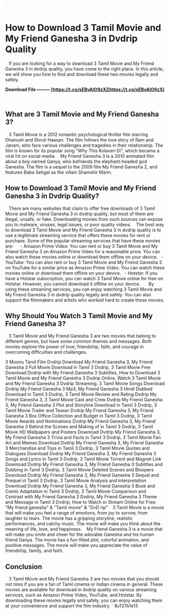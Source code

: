 
 `
# How to Download 3 Tamil Movie and My Friend Ganesha 3 in Dvdrip Quality
` `
If you are looking for a way to download 3 Tamil Movie and My Friend Ganesha 3 in dvdrip quality, you have come to the right place. In this article, we will show you how to find and download these two movies legally and safely.
 
**Download File ——— [https://t.co/sEBvAlO9zX](https://t.co/sEBvAlO9zX)**


` `
## What are 3 Tamil Movie and My Friend Ganesha 3?
` `
3 Tamil Movie is a 2012 romantic psychological thriller film starring Dhanush and Shruti Haasan. The film follows the love story of Ram and Janani, who face various challenges and tragedies in their relationship. The film is known for its popular song "Why This Kolaveri Di", which became a viral hit on social media.
` `
My Friend Ganesha 3 is a 2010 animated film about a boy named Ganya, who befriends the elephant-headed god Ganesha. The film is a sequel to the 2009 film My Friend Ganesha 2, and features Baba Sehgal as the villain Shamshir Mann.
` `
## How to Download 3 Tamil Movie and My Friend Ganesha 3 in Dvdrip Quality?
` `
There are many websites that claim to offer free downloads of 3 Tamil Movie and My Friend Ganesha 3 in dvdrip quality, but most of them are illegal, unsafe, or fake. Downloading movies from such sources can expose you to malware, viruses, legal issues, or poor quality videos.
` `
The best way to download 3 Tamil Movie and My Friend Ganesha 3 in dvdrip quality is to use a legitimate streaming service that offers these movies for rent or purchase. Some of the popular streaming services that have these movies are:
` `
`
`- Amazon Prime Video: You can rent or buy 3 Tamil Movie and My Friend Ganesha 3 on Amazon Prime Video for a reasonable price. You can also watch these movies online or download them offline on your device.
`
`- YouTube: You can also rent or buy 3 Tamil Movie and My Friend Ganesha 3 on YouTube for a similar price as Amazon Prime Video. You can watch these movies online or download them offline on your device.
`
`- Hotstar: If you have a Hotstar subscription, you can watch 3 Tamil Movie online for free on Hotstar. However, you cannot download it offline on your device.
`
`
` `
By using these streaming services, you can enjoy watching 3 Tamil Movie and My Friend Ganesha 3 in dvdrip quality legally and safely. You can also support the filmmakers and artists who worked hard to create these movies.
`  `
## Why Should You Watch 3 Tamil Movie and My Friend Ganesha 3?
` `
3 Tamil Movie and My Friend Ganesha 3 are two movies that belong to different genres, but have some common themes and messages. Both movies explore the power of love, friendship, faith, and courage in overcoming difficulties and challenges.
 
3 Moonu Tamil Film Dvdrip Download My Friend Ganesha 3,  My Friend Ganesha 3 Full Movie Download in Tamil 3 Dvdrip,  3 Tamil Movie Free Download Dvdrip with My Friend Ganesha 3 Subtitles,  How to Download 3 Tamil Movie and My Friend Ganesha 3 Dvdrip Online,  Watch 3 Tamil Movie and My Friend Ganesha 3 Dvdrip Streaming,  3 Tamil Movie Songs Download Dvdrip My Friend Ganesha 3 Mp3,  My Friend Ganesha 3 Hindi Dubbed Download in Tamil 3 Dvdrip,  3 Tamil Movie Review and Rating Dvdrip My Friend Ganesha 3,  3 Tamil Movie Cast and Crew Dvdrip My Friend Ganesha 3,  My Friend Ganesha 3 Plot and Storyline Download in Tamil 3 Dvdrip,  3 Tamil Movie Trailer and Teaser Dvdrip My Friend Ganesha 3,  My Friend Ganesha 3 Box Office Collection and Budget in Tamil 3 Dvdrip,  3 Tamil Movie Awards and Nominations Dvdrip My Friend Ganesha 3,  My Friend Ganesha 3 Behind the Scenes and Making of in Tamil 3 Dvdrip,  3 Tamil Movie HD Wallpapers and Posters Download Dvdrip My Friend Ganesha 3,  My Friend Ganesha 3 Trivia and Facts in Tamil 3 Dvdrip,  3 Tamil Movie Fan Art and Memes Download Dvdrip My Friend Ganesha 3,  My Friend Ganesha 3 Merchandise and Toys in Tamil 3 Dvdrip,  3 Tamil Movie Quotes and Dialogues Download Dvdrip My Friend Ganesha 3,  My Friend Ganesha 3 Songs and Lyrics in Tamil 3 Dvdrip,  3 Tamil Movie Torrent and Magnet Link Download Dvdrip My Friend Ganesha 3,  My Friend Ganesha 3 Subtitles and Dubbing in Tamil 3 Dvdrip,  3 Tamil Movie Deleted Scenes and Bloopers Download Dvdrip My Friend Ganesha 3,  My Friend Ganesha 3 Sequel and Prequel in Tamil 3 Dvdrip,  3 Tamil Movie Analysis and Interpretation Download Dvdrip My Friend Ganesha 3,  My Friend Ganesha 3 Book and Comic Adaptation in Tamil 3 Dvdrip,  3 Tamil Movie Comparison and Contrast with My Friend Ganesha 3 Dvdrip,  My Friend Ganesha 3 Theme and Message in Tamil 3 Dvdrip,  How to Watch or Stream Online for Free: "My friend ganesha" & "Tamil movie" & "DvD rip"
` `
3 Tamil Movie is a movie that will make you feel a range of emotions, from joy to sorrow, from laughter to tears. The movie has a gripping storyline, realistic performances, and catchy music. The movie will make you think about the meaning of life, love, and happiness.
` `
My Friend Ganesha 3 is a movie that will make you smile and cheer for the adorable Ganesha and his human friend Ganya. The movie has a fun-filled plot, colorful animation, and positive messages. The movie will make you appreciate the value of friendship, family, and faith.
` `
## Conclusion
` `
3 Tamil Movie and My Friend Ganesha 3 are two movies that you should not miss if you are a fan of Tamil cinema or Indian cinema in general. These movies are available for download in dvdrip quality on various streaming services, such as Amazon Prime Video, YouTube, and Hotstar. By downloading these movies legally and safely, you can enjoy watching them at your convenience and support the film industry.
` 8cf37b1e13
 
